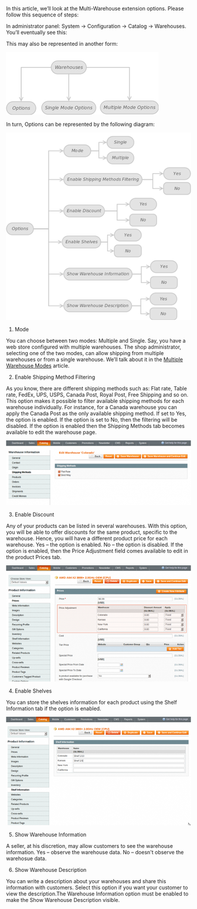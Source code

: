 In this article, we’ll look at the Multi-Warehouse extension options. Please follow this sequence of steps:

In administrator panel: System -> Configuration -> Catalog -> Warehouses. You’ll eventually see this:


This may also be represented in another form:

![Figure 1. Options Overview](multiple-warehouse-figure-1-1.png)


In turn, Options can be represented by the following diagram:

![Figure 2. General Options](multiple-warehouse-figure-1-2.png)

1. Mode

You can choose between two modes: Multiple and Single. Say, you have a web store configured with multiple warehouses. The shop administrator, selecting one of the two modes, can allow shipping from multiple warehouses or from a single warehouse. We’ll talk about it in the [Multiple Warehouse Modes](http://merchantprotocol.com/multiple-warehouse-single-mode/) article.

2. Enable Shipping Method Filtering

As you know, there are different shipping methods such as: Flat rate, Table rate, FedEx, UPS, USPS, Canada Post, Royal Post, Free Shipping and so on. This option makes it possible to filter available shipping methods for each warehouse individually. For instance, for a Canada warehouse you can apply the Canada Post as the only available shipping method. If set to Yes, the option is enabled. If the option is set to No, then the filtering will be disabled. If the option is enabled then the Shipping Methods tab becomes available to edit the warehouse page.

![Multiple Warehouse - Edit Warehouse - Shipping Methods](multiple-warehouse-warehouse-shipping-methods-700x244.png)

 
3. Enable Discount

Any of your products can be listed in several warehouses. With this option, you will be able to offer discounts for the same product, specific to the warehouse. Hence, you will have a different product price for each warehouse. Yes – the option is enabled. No – the option is disabled. If the option is enabled, then the Price Adjustment field comes available to edit in the product Prices tab.

![Multiple Warehouse - Edit Product - Prices - Price Adjustment](multiple-warehouse-product-prices-priceadjustment-700x439.png)


4. Enable Shelves

You can store the shelves information for each product using the Shelf Information tab if the option is enabled.

![Multiple Warehouse - Edit Product - Shelf Information](multiple-warehouse-product-shelves-700x409.png)

 
5. Show Warehouse Information

A seller, at his discretion, may allow customers to see the warehouse information. Yes – observe the warehouse data. No – doesn't observe the warehosue data.

6. Show Warehouse Description

You can write a description about your warehouses and share this information with customers. Select this option if you want your customer to view the description.The Warehouse Information option must be enabled to make the Show Warehouse Description visible. 
